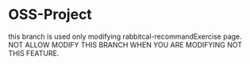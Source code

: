 # OSS-Project

this branch is used only modifying rabbitcal-recommandExercise page.
NOT ALLOW MODIFY THIS BRANCH WHEN YOU ARE MODIFYING NOT THIS FEATURE.
